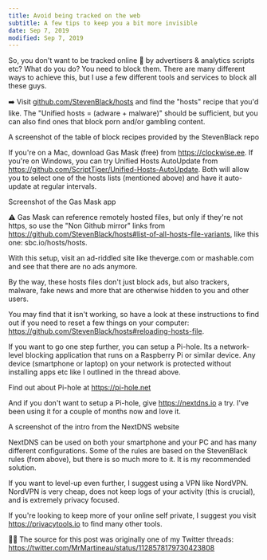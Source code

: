```yaml
---
title: Avoid being tracked on the web
subtitle: A few tips to keep you a bit more invisible
date: Sep 7, 2019
modified: Sep 7, 2019
---
```


So, you don't want to be tracked online 🙅 by advertisers & analytics scripts etc? What do you do? You need to block them. There are many different ways to achieve this, but I use a few different tools and services to block all these guys.

➡️ Visit [github.com/StevenBlack/hosts](https://github.com/StevenBlack/hosts#list-of-all-hosts-file-variants) and find the "hosts" recipe that you'd like. The "Unified hosts = (adware + malware)" should be sufficient, but you can also find ones that block porn and/or gambling content.

A screenshot of the table of block recipes provided by the StevenBlack repo

If you're on a Mac, download Gas Mask (free) from https://clockwise.ee. If you're on Windows, you can try Unified Hosts AutoUpdate from https://github.com/ScriptTiger/Unified-Hosts-AutoUpdate. Both will allow you to select one of the hosts lists (mentioned above) and have it auto-update at regular intervals.

Screenshot of the Gas Mask app

⚠️ Gas Mask can reference remotely hosted files, but only if they're not https, so use the "Non Github mirror" links from https://github.com/StevenBlack/hosts#list-of-all-hosts-file-variants, like this one: sbc.io/hosts/hosts.

With this setup, visit an ad-riddled site like theverge.com or mashable.com and see that there are no ads anymore.

By the way, these hosts files don't just block ads, but also trackers, malware, fake news and more that are otherwise hidden to you and other users.

You may find that it isn't working, so have a look at these instructions to find out if you need to reset a few things on your computer: https://github.com/StevenBlack/hosts#reloading-hosts-file.

If you want to go one step further, you can setup a Pi-hole. Its a network-level blocking application that runs on a Raspberry Pi or similar device. Any device (smartphone or laptop) on your network is protected without installing apps etc like I outlined in the thread above.

Find out about Pi-hole at https://pi-hole.net

And if you don't want to setup a Pi-hole, give https://nextdns.io a try. I've been using it for a couple of months now and love it.

A screenshot of the intro from the NextDNS website

NextDNS can be used on both your smartphone and your PC and has many different configurations. Some of the rules are based on the StevenBlack rules (from above), but there is so much more to it. It is my recommended solution.

If you want to level-up even further, I suggest using a VPN like NordVPN. NordVPN is very cheap, does not keep logs of your activity (this is crucial), and is extremely privacy focused.

If you're looking to keep more of your online self private, I suggest you visit https://privacytools.io to find many other tools.

👨‍💻 The source for this post was originally one of my Twitter threads: https://twitter.com/MrMartineau/status/1128578179730423808

